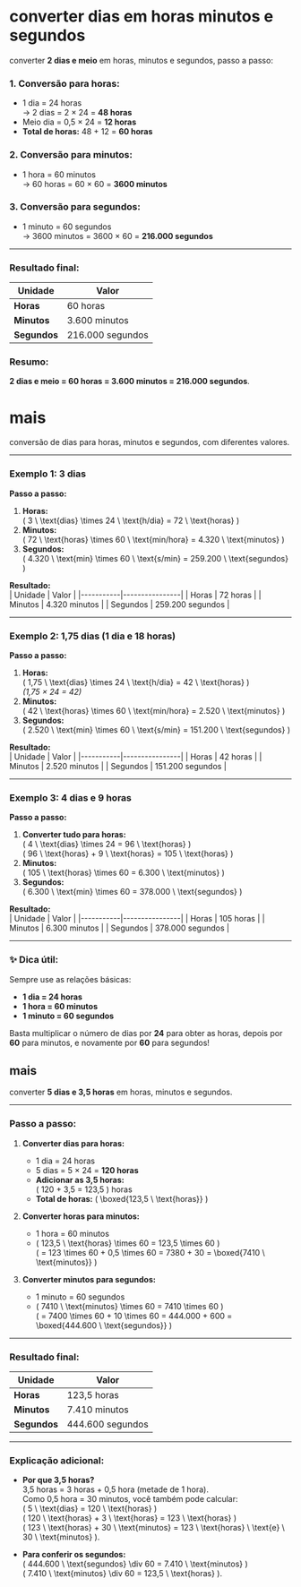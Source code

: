 # converter dias em horas minutos e segundos

converter **2 dias e meio** em horas, minutos e segundos, passo a passo:

### 1. **Conversão para horas:**
- 1 dia = 24 horas  
  → 2 dias = 2 × 24 = **48 horas**  
- Meio dia = 0,5 × 24 = **12 horas**  
- **Total de horas:** 48 + 12 = **60 horas**

### 2. **Conversão para minutos:**
- 1 hora = 60 minutos  
  → 60 horas = 60 × 60 = **3600 minutos**

### 3. **Conversão para segundos:**
- 1 minuto = 60 segundos  
  → 3600 minutos = 3600 × 60 = **216.000 segundos**

---

### Resultado final:
| Unidade   | Valor               |
|-----------|---------------------|
| **Horas**   | 60 horas           |
| **Minutos** | 3.600 minutos      |
| **Segundos**| 216.000 segundos   |

### Resumo:
**2 dias e meio = 60 horas = 3.600 minutos = 216.000 segundos**.  


# mais

conversão de dias para horas, minutos e segundos, com diferentes valores.

---

### **Exemplo 1: 3 dias**  
**Passo a passo:**  
1. **Horas:**  
   \( 3 \ \text{dias} \times 24 \ \text{h/dia} = 72 \ \text{horas} \)  
2. **Minutos:**  
   \( 72 \ \text{horas} \times 60 \ \text{min/hora} = 4.320 \ \text{minutos} \)  
3. **Segundos:**  
   \( 4.320 \ \text{min} \times 60 \ \text{s/min} = 259.200 \ \text{segundos} \)  

**Resultado:**  
| Unidade   | Valor          |
|-----------|----------------|
| Horas     | 72 horas       |
| Minutos   | 4.320 minutos  |
| Segundos  | 259.200 segundos |

---

### **Exemplo 2: 1,75 dias** (1 dia e 18 horas)  
**Passo a passo:**  
1. **Horas:**  
   \( 1,75 \ \text{dias} \times 24 \ \text{h/dia} = 42 \ \text{horas} \)  
   *(1,75 × 24 = 42)*  
2. **Minutos:**  
   \( 42 \ \text{horas} \times 60 \ \text{min/hora} = 2.520 \ \text{minutos} \)  
3. **Segundos:**  
   \( 2.520 \ \text{min} \times 60 \ \text{s/min} = 151.200 \ \text{segundos} \)  

**Resultado:**  
| Unidade   | Valor          |
|-----------|----------------|
| Horas     | 42 horas       |
| Minutos   | 2.520 minutos  |
| Segundos  | 151.200 segundos |

---

### **Exemplo 3: 4 dias e 9 horas**  
**Passo a passo:**  
1. **Converter tudo para horas:**  
   \( 4 \ \text{dias} \times 24 = 96 \ \text{horas} \)  
   \( 96 \ \text{horas} + 9 \ \text{horas} = 105 \ \text{horas} \)  
2. **Minutos:**  
   \( 105 \ \text{horas} \times 60 = 6.300 \ \text{minutos} \)  
3. **Segundos:**  
   \( 6.300 \ \text{min} \times 60 = 378.000 \ \text{segundos} \)  

**Resultado:**  
| Unidade   | Valor          |
|-----------|----------------|
| Horas     | 105 horas      |
| Minutos   | 6.300 minutos  |
| Segundos  | 378.000 segundos |

---

### ✨ **Dica útil:**  
Sempre use as relações básicas:  
- **1 dia = 24 horas**  
- **1 hora = 60 minutos**  
- **1 minuto = 60 segundos**  

Basta multiplicar o número de dias por **24** para obter as horas, depois por **60** para minutos, e novamente por **60** para segundos!


## mais

converter **5 dias e 3,5 horas** em horas, minutos e segundos.

---

### **Passo a passo:**
1. **Converter dias para horas:**  
   - 1 dia = 24 horas  
   - 5 dias = 5 × 24 = **120 horas**  
   - **Adicionar as 3,5 horas:**  
     \( 120 + 3,5 = 123,5 \) horas  
   - **Total de horas:** \( \boxed{123,5 \ \text{horas}} \)  

2. **Converter horas para minutos:**  
   - 1 hora = 60 minutos  
   - \( 123,5 \ \text{horas} \times 60 = 123,5 \times 60 \)  
     \( = 123 \times 60 + 0,5 \times 60 = 7380 + 30 = \boxed{7410 \ \text{minutos}} \)  

3. **Converter minutos para segundos:**  
   - 1 minuto = 60 segundos  
   - \( 7410 \ \text{minutos} \times 60 = 7410 \times 60 \)  
     \( = 7400 \times 60 + 10 \times 60 = 444.000 + 600 = \boxed{444.600 \ \text{segundos}} \)  

---

### **Resultado final:**
| Unidade   | Valor                 |
|-----------|-----------------------|
| **Horas**   | 123,5 horas          |
| **Minutos** | 7.410 minutos        |
| **Segundos**| 444.600 segundos     |

---

### **Explicação adicional:**
- **Por que 3,5 horas?**  
  3,5 horas = 3 horas + 0,5 hora (metade de 1 hora).  
  Como 0,5 hora = 30 minutos, você também pode calcular:  
  \( 5 \ \text{dias} = 120 \ \text{horas} \)  
  \( 120 \ \text{horas} + 3 \ \text{horas} = 123 \ \text{horas} \)  
  \( 123 \ \text{horas} + 30 \ \text{minutos} = 123 \ \text{horas} \ \text{e} \ 30 \ \text{minutos} \).  

- **Para conferir os segundos:**  
  \( 444.600 \ \text{segundos} \div 60 = 7.410 \ \text{minutos} \)  
  \( 7.410 \ \text{minutos} \div 60 = 123,5 \ \text{horas} \).  
